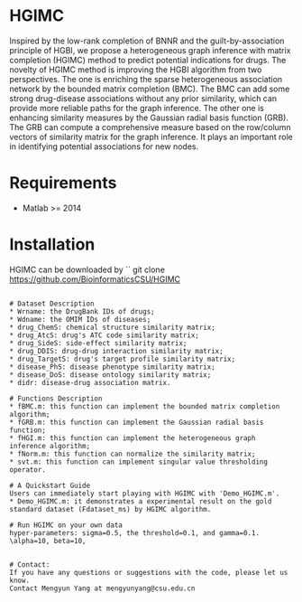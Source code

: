 # HGIMC
Inspired by the low-rank completion of BNNR and the guilt-by-association principle of HGBI, we propose a heterogeneous graph inference with matrix completion (HGIMC) method to predict potential indications for drugs. The novelty of HGIMC method is improving the HGBI algorithm from two perspectives. The one is enriching the sparse heterogeneous association network by the bounded matrix completion (BMC). The BMC can add some strong drug-disease associations without any prior similarity, which can provide more reliable paths for the graph inference. The other one is enhancing similarity measures by the Gaussian radial basis function (GRB). The GRB can compute a comprehensive measure based on the row/column vectors of similarity matrix for the graph inference. It plays an important role in identifying potential associations for new nodes.

# Requirements
* Matlab >= 2014

# Installation
HGIMC can be downloaded by
``
git clone https://github.com/BioinformaticsCSU/HGIMC

```Installation has been tested in a Windows platform.

# Dataset Description
* Wrname: the DrugBank IDs of drugs;
* Wdname: the OMIM IDs of diseases;
* drug_ChemS: chemical structure similarity matrix;
* drug_AtcS: drug's ATC code similarity matrix;
* drug_SideS: side-effect similarity matrix;
* drug_DDIS: drug-drug interaction similarity matrix;
* drug_TargetS: drug's target profile similarity matrix;
* disease_PhS: disease phenotype similarity matrix;
* disease_DoS: disease ontology similarity matrix;
* didr: disease-drug association matrix.

# Functions Description
* fBMC.m: this function can implement the bounded matrix completion algorithm;
* fGRB.m: this function can implement the Gaussian radial basis function;
* fHGI.m: this function can implement the heterogeneous graph inference algorithm;
* fNorm.m: this function can normalize the similarity matrix;
* svt.m: this function can implement singular value thresholding operator.

# A Quickstart Guide
Users can immediately start playing with HGIMC with 'Demo_HGIMC.m'.
* Demo_HGIMC.m: it demonstrates a experimental result on the gold standard dataset (Fdataset_ms) by HGIMC algorithm.

# Run HGIMC on your own data
hyper-parameters: sigma=0.5, the threshold=0.1, and gamma=0.1.
\alpha=10, beta=10, 


# Contact:
If you have any questions or suggestions with the code, please let us know. 
Contact Mengyun Yang at mengyunyang@csu.edu.cn
